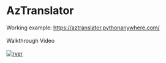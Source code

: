 <h1>AzTranslator</h1>

Working example: <a href="https://aztranslator.pythonanywhere.com/">https://aztranslator.pythonanywhere.com/</a>
<br><br>
Walkthrough Video<br><br>
<a href="https://www.youtube.com/watch?v=AegkOE5jGjM"><img src="https://i.ibb.co/qm88dqS/rver.png" alt="rver" border="0"></a>

